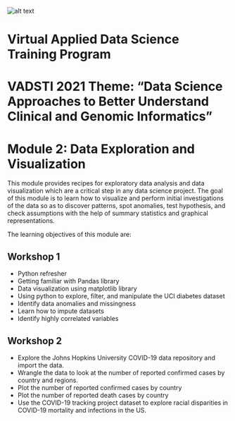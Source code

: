 ![alt text](https://the1joshuagroup.com/VADSTI/assets/img/HU-RCMI-Logo-Dark.gif)

# Virtual Applied Data Science Training Program
# VADSTI 2021 Theme: “Data Science Approaches to Better Understand Clinical and Genomic Informatics”

# Module 2: Data Exploration and Visualization

This module provides recipes for exploratory data analysis and data visualization which are a critical step in any data science project. The goal of this module is to learn how to visualize and perform initial investigations of the data so as to discover patterns, spot anomalies, test hypothesis, and check assumptions with the help of summary statistics and graphical representations.

The learning objectives of this module are:

## Workshop 1

* Python refresher
* Getting familiar with Pandas library
* Data visualization using matplotlib library
* Using python to explore, filter, and manipulate the UCI diabetes dataset
* Identify data anomalies and missingness
* Learn how to impute datasets
* Identify highly correlated variables

## Workshop 2

* Explore the Johns Hopkins University COVID-19 data repository and import the data.
* Wrangle the data to look at the number of reported confirmed cases by country and regions.
* Plot the number of reported confirmed cases by country 
* Plot the number of reported death cases by country 
* Use the COVID-19 tracking project dataset to explore racial disparities in COVID-19 mortality and infections in the US. 
